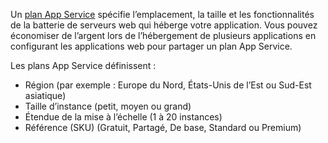 Un [plan App Service](../articles/app-service/azure-web-sites-web-hosting-plans-in-depth-overview.md) spécifie l’emplacement, la taille et les fonctionnalités de la batterie de serveurs web qui héberge votre application. Vous pouvez économiser de l’argent lors de l’hébergement de plusieurs applications en configurant les applications web pour partager un plan App Service.

Les plans App Service définissent :

* Région (par exemple : Europe du Nord, États-Unis de l’Est ou Sud-Est asiatique)
* Taille d’instance (petit, moyen ou grand)
* Étendue de la mise à l’échelle (1 à 20 instances)
* Référence (SKU) (Gratuit, Partagé, De base, Standard ou Premium)